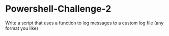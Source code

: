 # Powershell-Challenge-2
Write a script that uses a function to log messages to a custom log file (any format you like)
